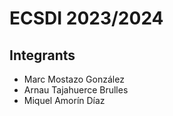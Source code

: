 # ECSDI 2023/2024

## Integrants
- Marc Mostazo González
- Arnau Tajahuerce Brulles
- Miquel Amorín Díaz